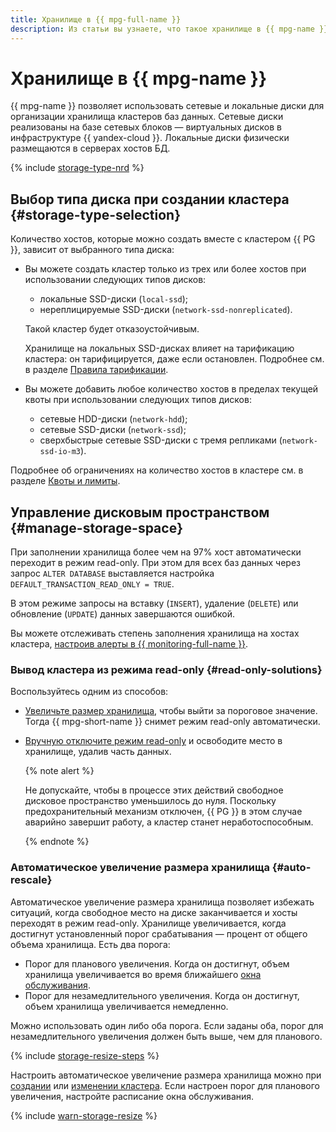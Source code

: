 ```yaml
---
title: Хранилище в {{ mpg-full-name }}
description: Из статьи вы узнаете, что такое хранилище в {{ mpg-name }}, ознакомитесь с особенностями управления дисковым пространством и выбора типа дисков при создании кластера.
---
```


# Хранилище в {{ mpg-name }}



{{ mpg-name }} позволяет использовать сетевые и локальные диски для организации хранилища кластеров баз данных. Сетевые диски реализованы на базе сетевых блоков — виртуальных дисков в инфраструктуре {{ yandex-cloud }}. Локальные диски физически размещаются в серверах хостов БД.

{% include [storage-type-nrd](../../_includes/mdb/mpg/storage-type.md) %}


## Выбор типа диска при создании кластера {#storage-type-selection}

Количество хостов, которые можно создать вместе с кластером {{ PG }}, зависит от выбранного типа диска:

* Вы можете создать кластер только из трех или более хостов при использовании следующих типов дисков:

    * локальные SSD-диски (`local-ssd`);
    * нереплицируемые SSD-диски (`network-ssd-nonreplicated`).

    Такой кластер будет отказоустойчивым.

    Хранилище на локальных SSD-дисках влияет на тарификацию кластера: он тарифицируется, даже если остановлен. Подробнее см. в разделе [Правила тарификации](../pricing.md).

* Вы можете добавить любое количество хостов в пределах текущей квоты при использовании следующих типов дисков:

    * сетевые HDD-диски (`network-hdd`);
    * сетевые SSD-диски (`network-ssd`);
    * сверхбыстрые сетевые SSD-диски с тремя репликами (`network-ssd-io-m3`).

Подробнее об ограничениях на количество хостов в кластере см. в разделе [Квоты и лимиты](./limits.md).



## Управление дисковым пространством {#manage-storage-space}

При заполнении хранилища более чем на 97% хост автоматически переходит в режим read-only. При этом для всех баз данных через запрос `ALTER DATABASE` выставляется настройка `DEFAULT_TRANSACTION_READ_ONLY = TRUE`.

В этом режиме запросы на вставку (`INSERT`), удаление (`DELETE`) или обновление (`UPDATE`) данных завершаются ошибкой.


Вы можете отслеживать степень заполнения хранилища на хостах кластера, [настроив алерты в {{ monitoring-full-name }}](../operations/storage-space.md#set-alert).


### Вывод кластера из режима read-only {#read-only-solutions}

Воспользуйтесь одним из способов:

* [Увеличьте размер хранилища](../operations/storage-space.md#change-disk-size), чтобы выйти за пороговое значение. Тогда {{ mpg-short-name }} снимет режим read-only автоматически.

* [Вручную отключите режим read-only](../operations/storage-space.md#read-only-solutions) и освободите место в хранилище, удалив часть данных.

    {% note alert %}

    Не допускайте, чтобы в процессе этих действий свободное дисковое пространство уменьшилось до нуля. Поскольку предохранительный механизм отключен, {{ PG }} в этом случае аварийно завершит работу, а кластер станет неработоспособным.

    {% endnote %}

### Автоматическое увеличение размера хранилища {#auto-rescale}

Автоматическое увеличение размера хранилища позволяет избежать ситуаций, когда свободное место на диске заканчивается и хосты переходят в режим read-only. Хранилище увеличивается, когда достигнут установленный порог срабатывания — процент от общего объема хранилища. Есть два порога:

* Порог для планового увеличения. Когда он достигнут, объем хранилища увеличивается во время ближайшего [окна обслуживания](maintenance.md#maintenance-window).
* Порог для незамедлительного увеличения. Когда он достигнут, объем хранилища увеличивается немедленно.

Можно использовать один либо оба порога. Если заданы оба, порог для незамедлительного увеличения должен быть выше, чем для планового.

{% include [storage-resize-steps](../../_includes/mdb/mpg/storage-resize-steps.md) %}

Настроить автоматическое увеличение размера хранилища можно при [создании](../operations/cluster-create.md) или [изменении кластера](../operations/storage-space.md#disk-size-autoscale). Если настроен порог для планового увеличения, настройте расписание окна обслуживания.

{% include [warn-storage-resize](../../_includes/mdb/mpg/warn-storage-resize.md) %}
